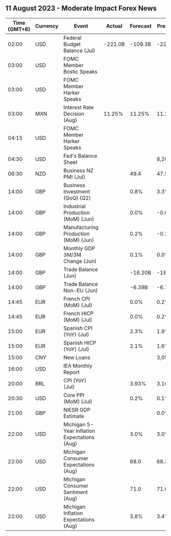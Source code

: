 ## 11 August 2023 - Moderate Impact Forex News

| Time (GMT+8) | Currency | Event | Actual | Forecast | Previous |
|------|----------|-------|--------|----------|----------|
| 02:00 | USD | Federal Budget Balance (Jul) | -221.0B | -109.3B | -228.0B |
| 03:00 | USD | FOMC Member Bostic Speaks |  |  |  |
| 03:00 | USD | FOMC Member Harker Speaks |  |  |  |
| 03:00 | MXN | Interest Rate Decision (Aug) | 11.25% | 11.25% | 11.25% |
| 04:15 | USD | FOMC Member Harker Speaks |  |  |  |
| 04:30 | USD | Fed's Balance Sheet |  |  | 8,207B |
| 06:30 | NZD | Business NZ PMI (Jul) |  | 49.4 | 47.5 |
| 14:00 | GBP | Business Investment (QoQ) (Q2) |  | 0.8% | 3.3% |
| 14:00 | GBP | Industrial Production (MoM) (Jun) |  | 0.0% | -0.6% |
| 14:00 | GBP | Manufacturing Production (MoM) (Jun) |  | 0.2% | -0.2% |
| 14:00 | GBP | Monthly GDP 3M/3M Change (Jun) |  | 0.1% | 0.0% |
| 14:00 | GBP | Trade Balance (Jun) |  | -16.20B | -18.72B |
| 14:00 | GBP | Trade Balance Non-EU (Jun) |  | -6.39B | -6.76B |
| 14:45 | EUR | French CPI (MoM) (Jul) |  | 0.0% | 0.2% |
| 14:45 | EUR | French HICP (MoM) (Jul) |  | 0.0% | 0.2% |
| 15:00 | EUR | Spanish CPI (YoY) (Jul) |  | 2.3% | 1.9% |
| 15:00 | EUR | Spanish HICP (YoY) (Jul) |  | 2.1% | 1.6% |
| 15:00 | CNY | New Loans |  |  | 3,050.0B |
| 16:00 | USD | IEA Monthly Report |  |  |  |
| 20:00 | BRL | CPI (YoY) (Jul) |  | 3.93% | 3.16% |
| 20:30 | USD | Core PPI (MoM) (Jul) |  | 0.2% | 0.1% |
| 21:00 | GBP | NIESR GDP Estimate |  |  | 0.0% |
| 22:00 | USD | Michigan 5-Year Inflation Expectations (Aug) |  | 3.0% | 3.0% |
| 22:00 | USD | Michigan Consumer Expectations (Aug) |  | 68.0 | 68.3 |
| 22:00 | USD | Michigan Consumer Sentiment (Aug) |  | 71.0 | 71.6 |
| 22:00 | USD | Michigan Inflation Expectations (Aug) |  | 3.8% | 3.4% |
